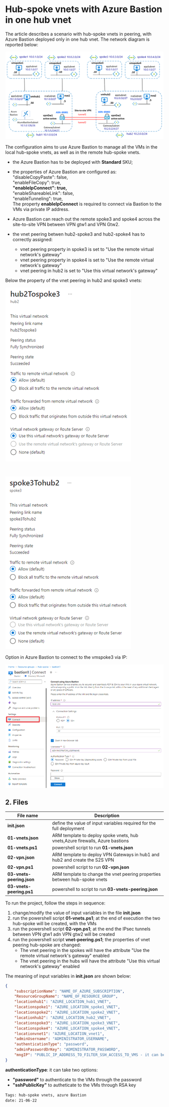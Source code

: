 <properties
pageTitle= 'Hub-spoke vnets with Azure Bastion in one hub vnet'
description= "Hub-spoke vnets with Azure Bastion in one hub vnet"
documentationcenter: na
services=""
documentationCenter="github"
authors="fabferri"
manager=""
editor=""/>

<tags
   ms.service="howto-Azure-examples"
   ms.devlang="na"
   ms.topic="article"
   ms.tgt_pltfrm="na"
   ms.workload="Azure vnet peering, Azure Bastion"
   ms.date="18/07/2022"
   ms.review=""
   ms.author="fabferri" />

# Hub-spoke vnets with Azure Bastion in one hub vnet
The article describes a scenario with hub-spoke vnets in peering, with Azure Bastion deployed only in one hub vnet. The network diagram is reported below:

[![1]][1]

The configuration aims to use Azure Bastion to manage all the VMs in the local hub-spoke vnets, as well as in the remote hub-spoke vnets.

- the Azure Bastion has to be deployed with **Standard** SKU;

- the properties of Azure Bastion are configured as:<br>
   "disableCopyPaste": false,<br>
   "enableFileCopy": true,<br>
   **"enableIpConnect": true,**<br>
   "enableShareableLink": false,<br>
   "enableTunneling": true, <br>
The property **enableIpConnect** is required to connect via Bastion to the VMs via private IP address.  

- Azure Bastion can reach out the remote spoke3 and spoke4 across the site-to-site VPN between VPN gtw1 and VPN Gtw2. 

- the vnet peering betwen hub2-spoke3 and hub2-spoke4 has to correctly assigned:
   - vnet peering property in spoke3 is set to "Use the remote virtual network's gateway"
   - vnet peering property in spoke4 is set to "Use the remote virtual network's gateway" 
   - vnet peering in hub2 is set to "Use this virtual network's gateway"


Below the property of the vnet peering in hub2 and spoke3 vnets:

[![2]][2]

<br>

[![3]][3]

Option in Azure Bastion to connect to the vmspoke3 via IP:

[![4]][4]

## <a name="list of files"></a>2. Files

| File name                 | Description                                                                    |
| ------------------------- | ------------------------------------------------------------------------------ |
| **init.json**             | define the value of input variables required for the full deployment           |
| **01-vnets.json**         | ARM template to deploy spoke vnets, hub vnets,Azure firewalls, Azure bastions  |
| **01-vnets.ps1**          | powershell script to run **01-vnets.json**                                     |
| **02-vpn.json**           | ARM template to deploy VPN Gateways in hub1 and hub2 and create the S2S VPN    |
| **02-vpn.ps1**            | powershell script to run **02-vpn.json**                                       |
| **03-vnets-peering.json** | ARM template to change the vnet peering properties between hub-spoke vnets     |
| **03-vnets-peering.ps1**  | powershell to script to run ****03-vnets-peering.json****                      | 


To run the project, follow the steps in sequence:
1. change/modify the value of input variables in the file **init.json**
2. run the powershell script **01-vnets.ps1**; at the end of execution the two hub-spoke will be created, with the VMs
3. run the powershell script **02-vpn.ps1**; at the end the IPsec tunnels between VPN gtw1 adn VPN gtw2 will be created
4. run the powershell script **vnet-peering.ps1**; the properties of vnet peering hub-spoke are changed: 
   - The vnet peering in the spokes will have the attribute "Use the remote virtual network's gateway" enabled
   - The vnet peering in the hubs will have the attribute "Use this virtual network's gateway" enabled 

The meaning of input variables in **init.json** are shown below:
```json
{
    "subscriptionName": "NAME_OF_AZURE_SUBSCRIPTION",
    "ResourceGroupName": "NAME_OF_RESOURCE_GROUP",
    "locationhub1": "AZURE_LOCATION_hub1_VNET",
    "locationspoke1": "AZURE_LOCATION_spoke1_VNET",
    "locationspoke2": "AZURE_LOCATION_spoke2_VNET",
    "locationhub2": "AZURE_LOCATION_hub2_VNET",
    "locationspoke3": "AZURE_LOCATION_spoke3_VNET",
    "locationspoke4": "AZURE_LOCATION_spoke4_VNET",
    "locationvnet1": "AZURE_LOCATION_vnet1",
    "adminUsername": "ADMINISTRATOR_USERNAME",
    "authenticationType": "password",
    "adminPasswordOrKey": "ADMINISTRATOR_PASSWORD",
    "mngIP": "PUBLIC_IP_ADDRESS_TO_FILTER_SSH_ACCESS_TO_VMS - it can be empty string, if you do not want to filter access!"
}
```
**authenticationType**: it can take two options: 
- **"password"** to authenticate to the VMs through the password
- **"sshPublicKey"** to autheticate to the VMs through RSA key


`Tags: hub-spoke vnets, azure Bastion` <br>
`date: 21-06-22`

<!--Image References-->

[1]: ./media/network-diagram.png "network diagram"
[2]: ./media/vnet-peering1.png "vnet peering properties in hub2"
[3]: ./media/vnet-peering2.png "vnet peering properties in spoke3"
[4]: ./media/bastion.png "from Bastion connect to the VM via IP"

<!--Link References-->

